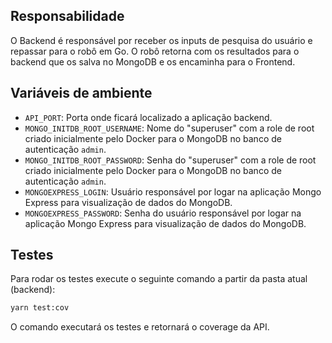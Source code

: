 ## Responsabilidade

O Backend é responsável por receber os inputs de pesquisa do usuário e repassar para o robô em Go. O robô retorna com os resultados para o backend que os salva no MongoDB e os encaminha para o Frontend.

## Variáveis de ambiente
- `API_PORT`: Porta onde ficará localizado a aplicação backend.
- `MONGO_INITDB_ROOT_USERNAME`: Nome do "superuser" com a role de root criado inicialmente pelo Docker para o MongoDB no banco de autenticação `admin`.
- `MONGO_INITDB_ROOT_PASSWORD`: Senha do "superuser" com a role de root criado inicialmente pelo Docker para o MongoDB no banco de autenticação `admin`.
- `MONGOEXPRESS_LOGIN`: Usuário responsável por logar na aplicação Mongo Express para visualização de dados do MongoDB.
- `MONGOEXPRESS_PASSWORD`: Senha do usuário responsável por logar na aplicação Mongo Express para visualização de dados do MongoDB.

## Testes

Para rodar os testes execute o seguinte comando a partir da pasta atual (backend): 
```bash
yarn test:cov
```

O comando executará os testes e retornará o coverage da API.